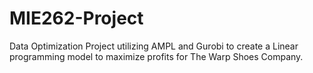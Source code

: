 # MIE262-Project
Data Optimization Project utilizing AMPL and Gurobi to create a Linear programming model to maximize profits for The Warp Shoes Company. 
